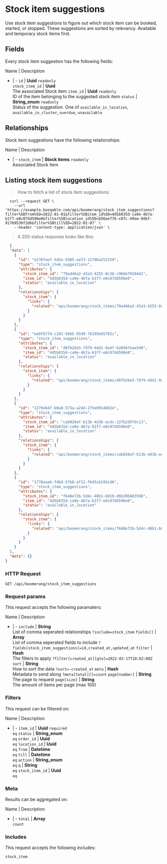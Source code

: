 # Stock item suggestions

Use stock item suggestions to figure out which stock item can be booked, started, or stopped. These suggestions are sorted by relevancy. Available and temporary stock items first.

## Fields
Every stock item suggestion has the following fields:

Name | Description
- | -
`id` | **Uuid** `readonly`<br>
`stock_item_id` | **Uuid**<br>The associated Stock item
`item_id` | **Uuid** `readonly`<br>ID of the item belonging to the suggested stock item
`status` | **String_enum** `readonly`<br>Status of the suggestion. One of `available_in_location`, `available_in_cluster`, `overdue`, `unavailable`


## Relationships
Stock item suggestions have the following relationships:

Name | Description
- | -
`stock_item` | **Stock items** `readonly`<br>Associated Stock item


## Listing stock item suggestions



> How to fetch a list of stock item suggestions:

```shell
  curl --request GET \
    --url 'https://example.booqable.com/api/boomerang/stock_item_suggestions?filter%5Bfrom%5D=2022-01-01&filter%5Bitem_id%5D=4d5b035d-ca9e-4b7a-b1f7-e0c07dd596e0&filter%5Blocation_id%5D=b56ee776-c07c-49ee-9dbf-91769538f2d6&filter%5Btill%5D=2022-01-07' \
    --header 'content-type: application/json' \
```

> A 200 status response looks like this:

```json
  {
  "data": [
    {
      "id": "e276feef-5d2e-5985-aef3-1570ba252259",
      "type": "stock_item_suggestions",
      "attributes": {
        "stock_item_id": "79a446a2-43a3-4255-8c3b-c96bbf010442",
        "item_id": "4d5b035d-ca9e-4b7a-b1f7-e0c07dd596e0",
        "status": "available_in_location"
      },
      "relationships": {
        "stock_item": {
          "links": {
            "related": "api/boomerang/stock_items/79a446a2-43a3-4255-8c3b-c96bbf010442"
          }
        }
      }
    },
    {
      "id": "ee8f67f4-c281-5665-95d9-76169a95793c",
      "type": "stock_item_suggestions",
      "attributes": {
        "stock_item_id": "d0fb26e5-7979-4dd1-9a4f-b20947eae5d0",
        "item_id": "4d5b035d-ca9e-4b7a-b1f7-e0c07dd596e0",
        "status": "available_in_location"
      },
      "relationships": {
        "stock_item": {
          "links": {
            "related": "api/boomerang/stock_items/d0fb26e5-7979-4dd1-9a4f-b20947eae5d0"
          }
        }
      }
    },
    {
      "id": "1279e647-b0a8-573a-a24d-275e8914b82e",
      "type": "stock_item_suggestions",
      "attributes": {
        "stock_item_id": "cab020af-b13b-4d3b-acdc-227b2d5fdc13",
        "item_id": "4d5b035d-ca9e-4b7a-b1f7-e0c07dd596e0",
        "status": "available_in_location"
      },
      "relationships": {
        "stock_item": {
          "links": {
            "related": "api/boomerang/stock_items/cab020af-b13b-4d3b-acdc-227b2d5fdc13"
          }
        }
      }
    },
    {
      "id": "1f78aaab-f46d-5fb0-af12-f6d5cb193cd6",
      "type": "stock_item_suggestions",
      "attributes": {
        "stock_item_id": "f648e72b-5d4c-48b1-b819-d6b20b883598",
        "item_id": "4d5b035d-ca9e-4b7a-b1f7-e0c07dd596e0",
        "status": "available_in_location"
      },
      "relationships": {
        "stock_item": {
          "links": {
            "related": "api/boomerang/stock_items/f648e72b-5d4c-48b1-b819-d6b20b883598"
          }
        }
      }
    }
  ],
  "meta": {}
}
```

### HTTP Request

`GET /api/boomerang/stock_item_suggestions`

### Request params

This request accepts the following paramaters:

Name | Description
- | -
`include` | **String**<br>List of comma seperated relationships `?include=stock_item`
`fields[]` | **Array**<br>List of comma seperated fields to include `?fields[stock_item_suggestions]=id,created_at,updated_at`
`filter` | **Hash**<br>The filters to apply `?filter[created_at][gte]=2022-03-17T10:02:08Z`
`sort` | **String**<br>How to sort the data `?sort=-created_at`
`meta` | **Hash**<br>Metadata to send along `?meta[total][]=count`
`page[number]` | **String**<br>The page to request
`page[size]` | **String**<br>The amount of items per page (max 100)


### Filters

This request can be filtered on:

Name | Description
- | -
`item_id` | **Uuid** `required`<br>`eq`
`status` | **String_enum**<br>`eq`
`order_id` | **Uuid**<br>`eq`
`location_id` | **Uuid**<br>`eq`
`from` | **Datetime**<br>`eq`
`till` | **Datetime**<br>`eq`
`action` | **String_enum**<br>`eq`
`q` | **String**<br>`eq`
`stock_item_id` | **Uuid**<br>`eq`


### Meta

Results can be aggregated on:

Name | Description
- | -
`total` | **Array**<br>`count`


### Includes

This request accepts the following includes:

`stock_item`





